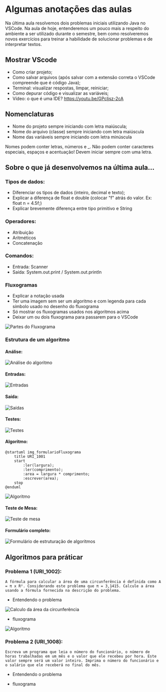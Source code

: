 # Algumas anotações das aulas

Na última aula resolvemos dois problemas iniciais utilizando Java no VSCode.
Na aula de hoje, entenderemos um pouco mais a respeito do ambiente a ser utilizado durante o semestre, bem como resolveremos novos exercícios para treinar a habilidade de solucionar problemas e de interpretar textos.

## Mostrar VScode
- Como criar projeto;
- Como salvar arquivos (após salvar com a extensão correta o VSCode compreende que é código Java);
- Terminal: visualizar respostas, limpar, reiniciar;
- Como depurar código e visualizar as variáveis;
- Vídeo: o que é uma IDE? https://youtu.be/GPcIjsz-2cA

## Nomenclaturas
- Nome do projeto sempre iniciando com letra maiúscula;
- Nome do arquivo (classe) sempre iniciando com letra maiúscula
- Nome das variáveis sempre iniciando com letra minúscula

Nomes podem conter letras, números e _. Não podem conter caracteres especiais, espaços e acentuação! Devem iniciar sempre com uma letra.

## Sobre o que já desenvolvemos na última aula...
### Tipos de dados:
- Diferenciar os tipos de dados (inteiro, decimal e texto);
- Explicar a diferença de float e double (colocar "f" atrás do valor. Ex: float n = 4.5f;)
- Explicar brevemente diferença entre tipo primitivo e String

### Operadores:
- Atribuição
- Aritméticos
- Concatenação
  
### Comandos:
- Entrada: Scanner
- Saída: System.out.print / System.out.println

### Fluxogramas
- Explicar a notação usada
- Ter uma imagem sem ser um algoritmo e com legenda para cada símbolo usado no desenho do fluxograma
- Só mostrar os fluxogramas usados nos algoritmos acima
- Deixar um ou dois fluxograma para passarem para o VSCode


![Partes do Fluxograma](imgs/img_fluxogramaLegenda.png "Partes do Fluxograma")

### Estrutura de um algoritmo

#### Análise:
![Análise do algoritmo](imgs/img_formularioAnalise.png "Análise do algoritmo")

#### Entradas:
![Entradas](imgs/img_formularioEntradas.png "Entradas")

#### Saída:
![Saídas](imgs/img_formularioSaida.png "Saídas")

#### Testes:
![Testes](imgs/img_formularioTestes.png "Testes")

#### Algoritmo:

<div class="hidden">

```
@startuml img_formularioFluxograma
	title URI_1001
	start
		:ler(largura);
		:ler(comprimento);
		:area = largura * comprimento;
		:escrever(area);
	stop
@enduml

```
</div>

![Algoritmo](imgs/img_formularioFluxograma.svg "Algoritmo")

#### Teste de Mesa:
![Teste de mesa](imgs/img_formularioTesteMesa.png "Teste de Mesa")

#### Formulário completo:
![Formulário de estruturação de algoritmos](imgs/img_formularioDois.png "Formulário completo de estruturação de algoritmos")

## Algoritmos para práticar
 
 ### Problema 1 (URI_1002):
    A fórmula para calcular a área de uma circunferência é definida como A = π x R². Considerando este problema que π = 3,1415. Calcule a área usando a fórmula fornecida na descrição do problema.

- Entendendo o problema
  
![Calculo da área da circunferência](imgs/AA_Enunciado_URI_1002.png "Calculo da área da circunferência")

- fluxograma
  
![Algoritmo](imgs/img_URI_1002_fluxograma.png "Algoritmo")

### Problema 2 (URI_1008):
    Escreva um programa que leia o número do funcionário, o número de horas trabalhadas em um mês e o valor que ele recebeu por hora. Este valor sempre será um valor inteiro. Imprima o número do funcionário e o salário que ele receberá no final do mês.
- Entendendo o problema
  
- fluxograma
